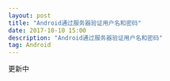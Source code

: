 ```yaml
---
layout: post
title: "Android通过服务器验证用户名和密码"
date: 2017-10-10 15:00
description: "Android通过服务器验证用户名和密码"
tag: Android
---
```



更新中

```

```
